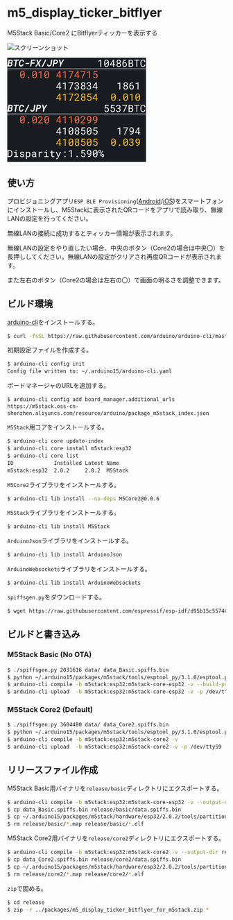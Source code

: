 # m5_display_ticker_bitflyer
M5Stack Basic/Core2 にBitflyerティッカーを表示する

![スクリーンショット](screenshot1.png "スクリーンショット1")

![スクリーンショット](screenshot2.png "スクリーンショット2")

## 使い方

プロビジョニングアプリ`ESP BLE Provisioning`([Android](https://play.google.com/store/apps/details?id=com.espressif.provble)/[iOS](https://apps.apple.com/in/app/esp-ble-provisioning/id1473590141))をスマートフォンにインストールし、M5Stackに表示されたQRコードをアプリで読み取り、無線LANの設定を行ってください。

無線LANの接続に成功するとティッカー情報が表示されます。

無線LANの設定をやり直したい場合、中央のボタン（Core2の場合は中央〇）を長押ししてください。無線LANの設定がクリアされ再度QRコードが表示されます。

また左右のボタン（Core2の場合は左右の〇）で画面の明るさを調整できます。

## ビルド環境

[arduino-cli](https://arduino.github.io/arduino-cli/0.19/installation/)をインストールする。

```sh
$ curl -fsSL https://raw.githubusercontent.com/arduino/arduino-cli/master/install.sh | BINDIR=~/.local/bin sh
```
初期設定ファイルを作成する。
```sh
$ arduino-cli config init
Config file written to: ~/.arduino15/arduino-cli.yaml
```
ボードマネージャのURLを追加する。
```
$ arduino-cli config add board_manager.additional_urls https://m5stack.oss-cn-shenzhen.aliyuncs.com/resource/arduino/package_m5stack_index.json
```
`M5Stack`用コアをインストールする。
```sh
$ arduino-cli core update-index
$ arduino-cli core install m5stack:esp32
$ arduino-cli core list
ID             Installed Latest Name
m5stack:esp32  2.0.2     2.0.2  M5Stack
```
`M5Core2`ライブラリをインストールする。
```sh
$ arduino-cli lib install --no-deps M5Core2@0.0.6
```
`M5Stack`ライブラリをインストールする。
```sh
$ arduino-cli lib install M5Stack
```
`ArduinoJson`ライブラリをインストールする。
```sh
$ arduino-cli lib install ArduinoJson
```
`ArduinoWebsockets`ライブラリをインストールする。
```sh
$ arduino-cli lib install ArduinoWebsockets
```
`spiffsgen.py`をダウンロードする。
```sh
$ wget https://raw.githubusercontent.com/espressif/esp-idf/d95b15c55740b417d1a935ac006dba4cfaeef3cf/components/spiffs/spiffsgen.py
```

## ビルドと書き込み

### M5Stack Basic (No OTA)
```sh
$ ./spiffsgen.py 2031616 data/ data_Basic.spiffs.bin
$ python ~/.arduino15/packages/m5stack/tools/esptool_py/3.1.0/esptool.py --chip esp32 --port "/dev/ttyS8" --baud 921600  --before default_reset --after hard_reset write_flash -z --flash_mode dio --flash_freq 80m --flash_size detect 0x210000 data_Basic.spiffs.bin
$ arduino-cli compile -b m5stack:esp32:m5stack-core-esp32 -v --build-property build.partitions=no_ota --build-property upload.maximum_size=2097152
$ arduino-cli upload  -b m5stack:esp32:m5stack-core-esp32 -v -p /dev/ttyS8
```

### M5Stack Core2 (Default)
```sh
$ ./spiffsgen.py 3604480 data/ data_Core2.spiffs.bin
$ python ~/.arduino15/packages/m5stack/tools/esptool_py/3.1.0/esptool.py --chip esp32 --port "/dev/ttyS9" --baud 921600  --before default_reset --after hard_reset write_flash -z --flash_mode dio --flash_freq 80m --flash_size detect 0xc90000 data_Core2.spiffs.bin
$ arduino-cli compile -b m5stack:esp32:m5stack-core2 -v
$ arduino-cli upload  -b m5stack:esp32:m5stack-core2 -v -p /dev/ttyS9
```

## リリースファイル作成

M5Stack Basic用バイナリを`release/basic`ディレクトリにエクスポートする。
```sh
$ arduino-cli compile -b m5stack:esp32:m5stack-core-esp32 -v --output-dir release/basic --build-property build.partitions=no_ota --build-property  upload.maximum_size=2097152
$ cp data_Basic.spiffs.bin release/basic/data.spiffs.bin
$ cp ~/.arduino15/packages/m5stack/hardware/esp32/2.0.2/tools/partitions/boot_app0.bin release/basic/boot_app0.bin
$ rm release/basic/*.map release/basic/*.elf
```

M5Stack Core2用バイナリを`release/core2`ディレクトリにエクスポートする。
```sh
$ arduino-cli compile -b m5stack:esp32:m5stack-core2 -v --output-dir release/core2
$ cp data_Core2.spiffs.bin release/core2/data.spiffs.bin
$ cp ~/.arduino15/packages/m5stack/hardware/esp32/2.0.2/tools/partitions/boot_app0.bin release/core2/boot_app0.bin
$ rm release/core2/*.map release/core2/*.elf
```

`zip`で固める。
```sh
$ cd release
$ zip -r ../packages/m5_display_ticker_bitflyer_for_m5stack.zip *
```
